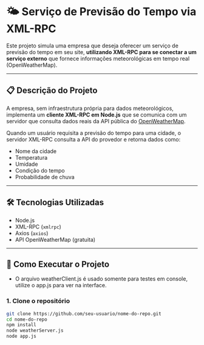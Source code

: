 # 🌤️ Serviço de Previsão do Tempo via XML-RPC

Este projeto simula uma empresa que deseja oferecer um serviço de previsão do tempo em seu site, **utilizando XML-RPC para se conectar a um serviço externo** que fornece informações meteorológicas em tempo real (OpenWeatherMap).

---

## 📋 Descrição do Projeto

A empresa, sem infraestrutura própria para dados meteorológicos, implementa um **cliente XML-RPC em Node.js** que se comunica com um servidor que consulta dados reais da API pública do [OpenWeatherMap](https://openweathermap.org/).

Quando um usuário requisita a previsão do tempo para uma cidade, o servidor XML-RPC consulta a API do provedor e retorna dados como:

- Nome da cidade
- Temperatura
- Umidade
- Condição do tempo
- Probabilidade de chuva

---

## 🛠️ Tecnologias Utilizadas

- Node.js
- XML-RPC (`xmlrpc`)
- Axios (`axios`)
- API OpenWeatherMap (gratuita)

---

## 🚀 Como Executar o Projeto

- O arquivo weatherClient.js é usado somente para testes em console, utilize o app.js para ver na interface.

### 1. Clone o repositório

```bash
git clone https://github.com/seu-usuario/nome-do-repo.git
cd nome-do-repo
npm install
node weatherServer.js
node app.js
